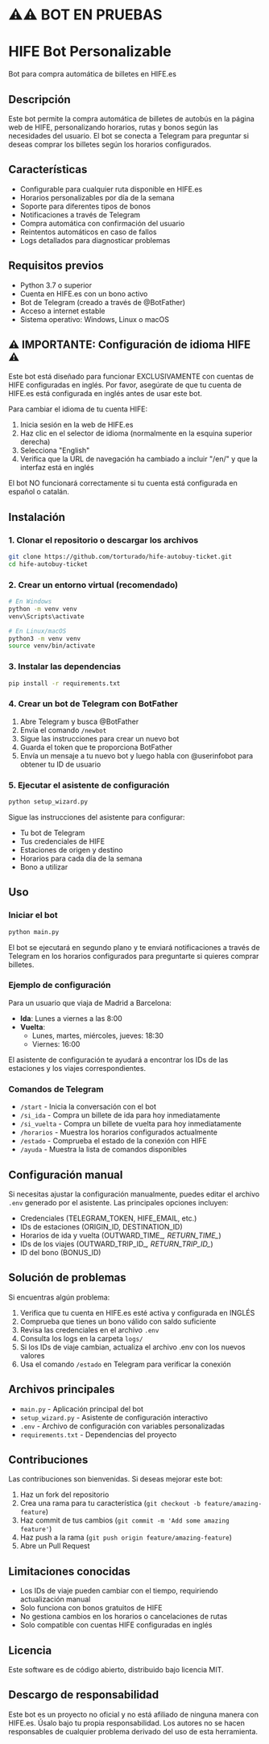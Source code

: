 # ⚠️⚠️ BOT EN PRUEBAS

# HIFE Bot Personalizable

Bot para compra automática de billetes en HIFE.es

## Descripción

Este bot permite la compra automática de billetes de autobús en la página web de HIFE, personalizando horarios, rutas y bonos según las necesidades del usuario. El bot se conecta a Telegram para preguntar si deseas comprar los billetes según los horarios configurados.

## Características

- Configurable para cualquier ruta disponible en HIFE.es
- Horarios personalizables por día de la semana
- Soporte para diferentes tipos de bonos
- Notificaciones a través de Telegram
- Compra automática con confirmación del usuario
- Reintentos automáticos en caso de fallos
- Logs detallados para diagnosticar problemas

## Requisitos previos

- Python 3.7 o superior
- Cuenta en HIFE.es con un bono activo
- Bot de Telegram (creado a través de @BotFather)
- Acceso a internet estable
- Sistema operativo: Windows, Linux o macOS

## ⚠️ IMPORTANTE: Configuración de idioma HIFE ⚠️

Este bot está diseñado para funcionar EXCLUSIVAMENTE con cuentas de HIFE configuradas en inglés. 
Por favor, asegúrate de que tu cuenta de HIFE.es está configurada en inglés antes de usar este bot.

Para cambiar el idioma de tu cuenta HIFE:
1. Inicia sesión en la web de HIFE.es
2. Haz clic en el selector de idioma (normalmente en la esquina superior derecha)
3. Selecciona "English"
4. Verifica que la URL de navegación ha cambiado a incluir "/en/" y que la interfaz está en inglés

El bot NO funcionará correctamente si tu cuenta está configurada en español o catalán.

## Instalación

### 1. Clonar el repositorio o descargar los archivos

```bash
git clone https://github.com/torturado/hife-autobuy-ticket.git
cd hife-autobuy-ticket
```

### 2. Crear un entorno virtual (recomendado)

```bash
# En Windows
python -m venv venv
venv\Scripts\activate

# En Linux/macOS
python3 -m venv venv
source venv/bin/activate
```

### 3. Instalar las dependencias

```bash
pip install -r requirements.txt
```

### 4. Crear un bot de Telegram con BotFather

1. Abre Telegram y busca @BotFather
2. Envía el comando `/newbot`
3. Sigue las instrucciones para crear un nuevo bot
4. Guarda el token que te proporciona BotFather
5. Envía un mensaje a tu nuevo bot y luego habla con @userinfobot para obtener tu ID de usuario

### 5. Ejecutar el asistente de configuración

```bash
python setup_wizard.py
```

Sigue las instrucciones del asistente para configurar:
- Tu bot de Telegram
- Tus credenciales de HIFE
- Estaciones de origen y destino
- Horarios para cada día de la semana
- Bono a utilizar

## Uso

### Iniciar el bot

```bash
python main.py
```

El bot se ejecutará en segundo plano y te enviará notificaciones a través de Telegram en los horarios configurados para preguntarte si quieres comprar billetes.

### Ejemplo de configuración

Para un usuario que viaja de Madrid a Barcelona:

- **Ida**: Lunes a viernes a las 8:00
- **Vuelta**: 
  - Lunes, martes, miércoles, jueves: 18:30
  - Viernes: 16:00

El asistente de configuración te ayudará a encontrar los IDs de las estaciones y los viajes correspondientes.

### Comandos de Telegram

- `/start` - Inicia la conversación con el bot
- `/si_ida` - Compra un billete de ida para hoy inmediatamente
- `/si_vuelta` - Compra un billete de vuelta para hoy inmediatamente
- `/horarios` - Muestra los horarios configurados actualmente
- `/estado` - Comprueba el estado de la conexión con HIFE
- `/ayuda` - Muestra la lista de comandos disponibles

## Configuración manual

Si necesitas ajustar la configuración manualmente, puedes editar el archivo `.env` generado por el asistente. Las principales opciones incluyen:

- Credenciales (TELEGRAM_TOKEN, HIFE_EMAIL, etc.)
- IDs de estaciones (ORIGIN_ID, DESTINATION_ID)
- Horarios de ida y vuelta (OUTWARD_TIME_*, RETURN_TIME_*)
- IDs de los viajes (OUTWARD_TRIP_ID_*, RETURN_TRIP_ID_*)
- ID del bono (BONUS_ID)

## Solución de problemas

Si encuentras algún problema:

1. Verifica que tu cuenta en HIFE.es esté activa y configurada en INGLÉS
2. Comprueba que tienes un bono válido con saldo suficiente
3. Revisa las credenciales en el archivo `.env`
4. Consulta los logs en la carpeta `logs/`
5. Si los IDs de viaje cambian, actualiza el archivo .env con los nuevos valores
6. Usa el comando `/estado` en Telegram para verificar la conexión

## Archivos principales

- `main.py` - Aplicación principal del bot
- `setup_wizard.py` - Asistente de configuración interactivo
- `.env` - Archivo de configuración con variables personalizadas
- `requirements.txt` - Dependencias del proyecto

## Contribuciones

Las contribuciones son bienvenidas. Si deseas mejorar este bot:

1. Haz un fork del repositorio
2. Crea una rama para tu característica (`git checkout -b feature/amazing-feature`)
3. Haz commit de tus cambios (`git commit -m 'Add some amazing feature'`)
4. Haz push a la rama (`git push origin feature/amazing-feature`)
5. Abre un Pull Request

## Limitaciones conocidas

- Los IDs de viaje pueden cambiar con el tiempo, requiriendo actualización manual
- Solo funciona con bonos gratuitos de HIFE
- No gestiona cambios en los horarios o cancelaciones de rutas
- Solo compatible con cuentas HIFE configuradas en inglés

## Licencia

Este software es de código abierto, distribuido bajo licencia MIT.

## Descargo de responsabilidad

Este bot es un proyecto no oficial y no está afiliado de ninguna manera con HIFE.es. Úsalo bajo tu propia responsabilidad. Los autores no se hacen responsables de cualquier problema derivado del uso de esta herramienta. 
